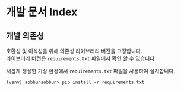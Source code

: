 # 개발 문서 Index

## 개발 의존성
호환성 및 이식성을 위해 의존성 라이브러리 버전을 고정합니다.\
라이브러리 버전은 `requirements.txt` 파일에서 확인 할 수 있습니다.

새롭게 생성한 가상 환경에서 `requirements.txt` 파일을 사용하여 설치합니다.
```shell
(venv) sobbunsobbun> pip install -r requirements.txt
```